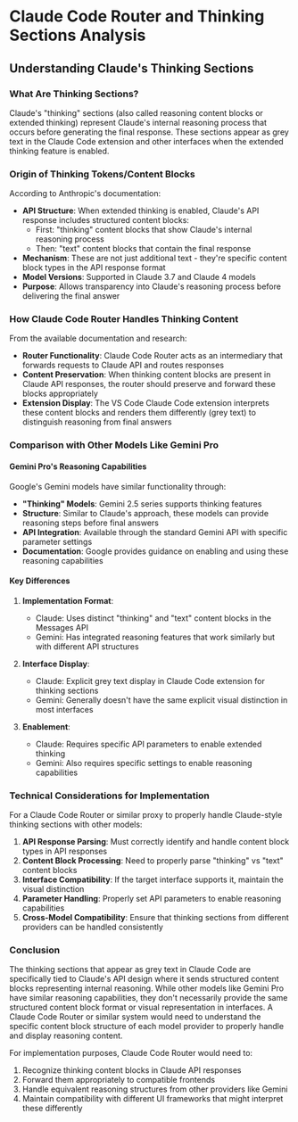 # Claude Code Router and Thinking Sections Analysis

## Understanding Claude's Thinking Sections

### What Are Thinking Sections?

Claude's "thinking" sections (also called reasoning content blocks or extended thinking) represent Claude's internal reasoning process that occurs before generating the final response. These sections appear as grey text in the Claude Code extension and other interfaces when the extended thinking feature is enabled.

### Origin of Thinking Tokens/Content Blocks

According to Anthropic's documentation:
- **API Structure**: When extended thinking is enabled, Claude's API response includes structured content blocks:
  - First: "thinking" content blocks that show Claude's internal reasoning process
  - Then: "text" content blocks that contain the final response
- **Mechanism**: These are not just additional text - they're specific content block types in the API response format
- **Model Versions**: Supported in Claude 3.7 and Claude 4 models
- **Purpose**: Allows transparency into Claude's reasoning process before delivering the final answer

### How Claude Code Router Handles Thinking Content

From the available documentation and research:
- **Router Functionality**: Claude Code Router acts as an intermediary that forwards requests to Claude API and routes responses
- **Content Preservation**: When thinking content blocks are present in Claude API responses, the router should preserve and forward these blocks appropriately
- **Extension Display**: The VS Code Claude Code extension interprets these content blocks and renders them differently (grey text) to distinguish reasoning from final answers

### Comparison with Other Models Like Gemini Pro

#### Gemini Pro's Reasoning Capabilities

Google's Gemini models have similar functionality through:
- **"Thinking" Models**: Gemini 2.5 series supports thinking features
- **Structure**: Similar to Claude's approach, these models can provide reasoning steps before final answers
- **API Integration**: Available through the standard Gemini API with specific parameter settings
- **Documentation**: Google provides guidance on enabling and using these reasoning capabilities

#### Key Differences

1. **Implementation Format**:
   - Claude: Uses distinct "thinking" and "text" content blocks in the Messages API
   - Gemini: Has integrated reasoning features that work similarly but with different API structures

2. **Interface Display**:
   - Claude: Explicit grey text display in Claude Code extension for thinking sections
   - Gemini: Generally doesn't have the same explicit visual distinction in most interfaces

3. **Enablement**:
   - Claude: Requires specific API parameters to enable extended thinking
   - Gemini: Also requires specific settings to enable reasoning capabilities

### Technical Considerations for Implementation

For a Claude Code Router or similar proxy to properly handle Claude-style thinking sections with other models:

1. **API Response Parsing**: Must correctly identify and handle content block types in API responses
2. **Content Block Processing**: Need to properly parse "thinking" vs "text" content blocks
3. **Interface Compatibility**: If the target interface supports it, maintain the visual distinction
4. **Parameter Handling**: Properly set API parameters to enable reasoning capabilities
5. **Cross-Model Compatibility**: Ensure that thinking sections from different providers can be handled consistently

### Conclusion

The thinking sections that appear as grey text in Claude Code are specifically tied to Claude's API design where it sends structured content blocks representing internal reasoning. While other models like Gemini Pro have similar reasoning capabilities, they don't necessarily provide the same structured content block format or visual representation in interfaces. A Claude Code Router or similar system would need to understand the specific content block structure of each model provider to properly handle and display reasoning content.

For implementation purposes, Claude Code Router would need to:
1. Recognize thinking content blocks in Claude API responses
2. Forward them appropriately to compatible frontends
3. Handle equivalent reasoning structures from other providers like Gemini
4. Maintain compatibility with different UI frameworks that might interpret these differently